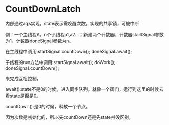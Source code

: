 # CountDownLatch

内部通过aqs实现，state表示需唤醒次数。实现的共享锁，可被中断

例：一个主线程A，n个子线程a1,a2...；新建两个计数器，计数器startSignal参数为1，计数器doneSignal参数为n。

在主线程中调用:startSignal.countDown();	doneSignal.await();

子线程的run方法中调用:startSignal.await();	doWork();	doneSignal.countDown();

来完成互相控制。



await():state不是0的时候，进入同步队列。就像一个阀门，运行到这里的时候去看state是否是0。

countDown():是0的时候，释放一个节点。

因为次数是初始化的，所以先countDown还是先state并没区别。